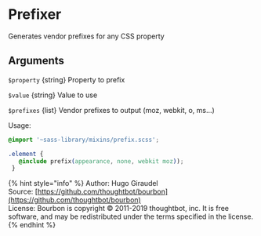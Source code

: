 # Prefixer

Generates vendor prefixes for any CSS property

## Arguments

`$property` {string} Property to prefix

`$value` {string} Value to use

`$prefixes` {list} Vendor prefixes to output \(moz, webkit, o, ms...\)

Usage:

```css
@import '~sass-library/mixins/prefix.scss';

.element {
   @include prefix(appearance, none, webkit moz));
 }
```

{% hint style="info" %}
Author: Hugo Giraudel<br>
Source: [https://github.com/thoughtbot/bourbon](https://github.com/thoughtbot/bourbon)<br>
License: Bourbon is copyright © 2011-2019 thoughtbot, inc. It is free software, and may be redistributed under the terms specified in the license.
{% endhint %}
